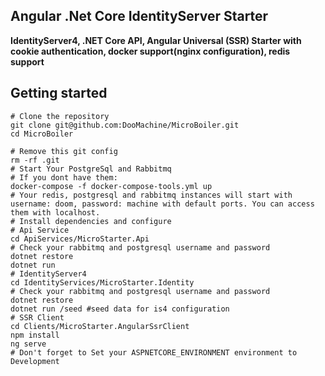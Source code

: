 Angular .Net Core IdentityServer Starter
---------------

<b>IdentityServer4, .NET Core API, Angular Universal (SSR) Starter with cookie authentication, docker support(nginx configuration), redis support</b>

Getting started
---------------

```
# Clone the repository
git clone git@github.com:DooMachine/MicroBoiler.git
cd MicroBoiler

# Remove this git config
rm -rf .git 
# Start Your PostgreSql and Rabbitmq
# If you dont have them:
docker-compose -f docker-compose-tools.yml up
# Your redis, postgresql and rabbitmq instances will start with username: doom, password: machine with default ports. You can access them with localhost.
# Install dependencies and configure
# Api Service
cd ApiServices/MicroStarter.Api
# Check your rabbitmq and postgresql username and password
dotnet restore
dotnet run
# IdentityServer4
cd IdentityServices/MicroStarter.Identity
# Check your rabbitmq and postgresql username and password
dotnet restore
dotnet run /seed #seed data for is4 configuration
# SSR Client
cd Clients/MicroStarter.AngularSsrClient
npm install
ng serve
# Don't forget to Set your ASPNETCORE_ENVIRONMENT environment to Development


